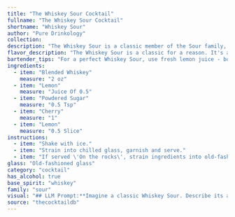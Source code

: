 ```yaml
---
title: "The Whiskey Sour Cocktail"
fullname: "The Whiskey Sour Cocktail"
shortname: "Whiskey Sour"
author: "Pure Drinkology"
collection:
description: "The Whiskey Sour is a classic member of the Sour family, characterized by its blend of whiskey, citrus juice, and sweetener.  Born in the 1800s, likely in America, it remains a staple, with countless variations but always retaining its refreshing, tart appeal. "
flavor_description: "The Whiskey Sour is a classic for a reason. It's a harmonious blend of tart and sweet. The blended whiskey provides a smooth, slightly smoky base. The lemon juice cuts through with a vibrant acidity, balanced by the sweetness of the powdered sugar. The cherry adds a touch of fruitiness, while the lemon wedge provides a refreshing aroma.  It's a drink that's both invigorating and comforting. "
bartender_tips: "For a perfect Whiskey Sour, use fresh lemon juice - bottled juice won't cut it!  Shake hard with ice to chill and dilute the cocktail, and make sure to use good quality blended whiskey.  A dash of egg white adds a creamy texture if desired.  Don't skimp on the powdered sugar, it balances the sourness perfectly. Garnish with a cherry and a lemon twist, and enjoy! "
ingredients:
  - item: "Blended Whiskey"
    measure: "2 oz"
  - item: "Lemon"
    measure: "Juice Of 0.5"
  - item: "Powdered Sugar"
    measure: "0.5 Tsp"
  - item: "Cherry"
    measure: "1"
  - item: "Lemon"
    measure: "0.5 Slice"
instructions:
  - item: "Shake with ice."
  - item: "Strain into chilled glass, garnish and serve."
  - item: "If served \'On the rocks\', strain ingredients into old-fashioned glass filled with ice."
glass: "Old-fashioned glass"
category: "cocktail"
has_alcohol: true
base_spirit: "whiskey"
family: "sour"
visual: "## LLM Prompt:**Imagine a classic Whiskey Sour. Describe its appearance in detail, focusing on its color, texture, and any embellishments. Consider the following elements:*** **Color:**  The drink's primary color should be a vibrant, almost neon yellow. Is there any variation in hue due to the whiskey used or the amount of lemon?  * **Texture:** Describe the consistency of the drink. Is it frothy? Smooth? How does the ice affect its appearance? * **Embellishments:**  Is there a cherry perched on the rim? A lemon twist? How are these elements arranged and what effect do they have on the overall aesthetic? **Your description should paint a vivid picture of the Whiskey Sour's visual appeal, enticing someone to take a sip.** "
source: "thecocktaildb"
---
```


